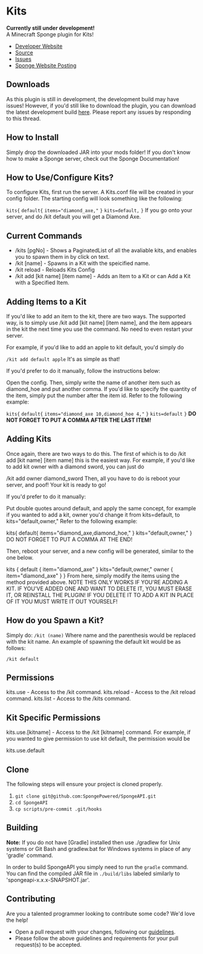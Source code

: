 Kits
=============
**Currently still under development!**  
A Minecraft Sponge plugin for Kits!

* [Developer Website]
* [Source]
* [Issues]
* [Sponge Website Posting]

## Downloads

As this plugin is still in development, the development build may have issues! However, if you'd still like to download the plugin, you can download the latest development build [here]. Please report any issues by responding to this thread.

## How to Install

Simply drop the downloaded JAR into your mods folder! If you don't know how to make a Sponge server, check out the Sponge Documentation!

## How to Use/Configure Kits?
To configure Kits, first run the server. A Kits.conf file will be created in your config folder. The starting config will look something like the following:

`kits{`
  `default{`
    `items="diamond_axe,"`
  `}`
`kits=default,`
`}`
If you go onto your server, and do /kit default you will get a Diamond Axe.

## Current Commands

* /kits [pgNo] - Shows a PaginatedList of all the avaliable kits, and enables you to spawn them in by click on text.
* /kit [name] - Spawns in a Kit with the speicified name.
* /kit reload - Reloads Kits Config
* /kit add [kit name] [item name] - Adds an Item to a Kit or can Add a Kit with a Specified Item.

## Adding Items to a Kit

If you'd like to add an item to the kit, there are two ways. The supported way, is to simply use /kit add [kit name] [item name], and the item appears in the kit the next time you use the command. No need to even restart your server.

For example, if you'd like to add an apple to kit default, you'd simply do

`/kit add default apple`
It's as simple as that!

If you'd prefer to do it manually, follow the instructions below:

Open the config. Then, simply write the name of another item such as diamond_hoe and put another comma. If you'd like to specify the quantity of the item, simply put the number after the item id. Refer to the following example:

`kits{`
      `default{`
        `items="diamond_axe 10,diamond_hoe 4,"`
      `}`
    `kits=default`
`}`
__DO NOT FORGET TO PUT A COMMA AFTER THE LAST ITEM!__

## Adding Kits

Once again, there are two ways to do this. The first of which is to do /kit add [kit name] [item name] this is the easiest way. For example, if you'd like to add kit owner with a diamond sword, you can just do

/kit add owner diamond_sword
Then, all you have to do is reboot your server, and poof! Your kit is ready to go!

If you'd prefer to do it manually:

Put double quotes around default, and apply the same concept, for example if you wanted to add a kit, owner you'd change it from kits=default, to kits="default,owner," Refer to the following example:

 kits{
         default{
            items="diamond_axe,diamond_hoe,"
          }
        kits="default,owner,"
    }
DO NOT FORGET TO PUT A COMMA AT THE END!

Then, reboot your server, and a new config will be generated, similar to the one below.

kits {
    default {
        item="diamond_axe"
    }
    kits="default,owner,"
    owner {
        item="diamond_axe"
    }
}
From here, simply modify the items using the method provided above. NOTE THIS ONLY WORKS IF YOU'RE ADDING A KIT. IF YOU'VE ADDED ONE AND WANT TO DELETE IT, YOU MUST ERASE IT, OR REINSTALL THE PLUGIN! IF YOU DELETE IT TO ADD A KIT IN PLACE OF IT YOU MUST WRITE IT OUT YOURSELF!

## How do you Spawn a Kit?

Simply do:
`/kit (name)`
Where name and the parenthesis would be replaced with the kit name. An example of spawning the default kit would be as follows:

`/kit default`

## Permissions

kits.use - Access to the /kit command.
kits.reload - Access to the /kit reload command.
kits.list - Access to the /kits command.

## Kit Specific Permissions

kits.use.[kitname] - Access to the /kit [kitname] command.
For example, if you wanted to give permission to use kit default, the permission would be

kits.use.default

## Clone
The following steps will ensure your project is cloned properly.  
1. `git clone git@github.com:SpongePowered/SpongeAPI.git`  
2. `cd SpongeAPI`  
3. `cp scripts/pre-commit .git/hooks`

## Building
__Note:__ If you do not have [Gradle] installed then use ./gradlew for Unix systems or Git Bash and gradlew.bat for Windows systems in place of any 'gradle' command.

In order to build SpongeAPI you simply need to run the `gradle` command. You can find the compiled JAR file in `./build/libs` labeled similarly to 'spongeapi-x.x.x-SNAPSHOT.jar'.

## Contributing
Are you a talented programmer looking to contribute some code? We'd love the help!
* Open a pull request with your changes, following our [guidelines](CONTRIBUTING.md).
* Please follow the above guidelines and requirements for your pull request(s) to be accepted.

[Developer Website]: http://negafinity.com
[Issues]: https://github.com/hsyyid/Kits/issues
[Sponge Website Posting]: https://forums.spongepowered.org/t/kits-v0-1/7099
[Source]: https://github.com/hsyyid/Kits/tree/master/src/main/java/io/github/hsyyid
[here]: http://www.mediafire.com/download/lvum35nnsebi8l0/Kits-0.1.jar